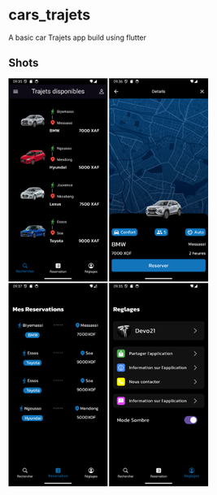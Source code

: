 # cars_trajets

A basic car Trajets app build using flutter

## Shots
 <div class="row">
  <div class="column">
   <img src="assets/screenshoot/Screenshot_1721122523.png"  height="400"/>
    <img src="assets/screenshoot/Screenshot_1721122581.png" height="400"/>
    <img src="assets/screenshoot/Screenshot_1721122668.png" height="400"/>
    <img src="assets/screenshoot/Screenshot_1721122539.png" height="400"/>
   </div>
</div>
